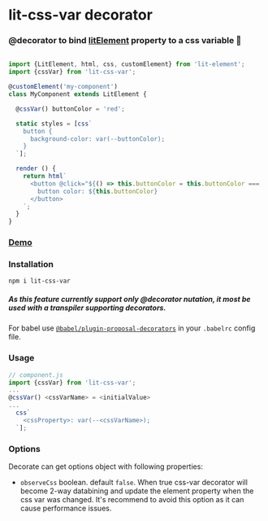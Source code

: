 # lit-css-var decorator


### @decorator to bind [litElement](https://lit-element.polymer-project.org/) property to a css variable 💅
  
  
  
```javascript

import {LitElement, html, css, customElement} from 'lit-element';
import {cssVar} from 'lit-css-var';

@customElement('my-component')
class MyComponent extends LitElement {

  @cssVar() buttonColor = 'red';

  static styles = [css`
    button {
      background-color: var(--buttonColor);
    }
  `];

  render () {
    return html`
      <button @click="${() => this.buttonColor = this.buttonColor === 'red' ? 'blue' : 'red'}">
        button color: ${this.buttonColor}
      </button>
    `;
  }
}

```

### [Demo](https://codesandbox.io/s/lit-css-var-example-8gcbo)

### Installation 
`npm i lit-css-var`

##### As this feature currently support only @decorator nutation, it most be used with a transpiler supporting decorators.
For babel use [`@babel/plugin-proposal-decorators`](https://babeljs.io/docs/en/babel-plugin-proposal-decorators) in your `.babelrc` config file.

### Usage
```javascript
// component.js
import {cssVar} from 'lit-css-var';
...
@cssVar() <cssVarName> = <initialValue>
...
  css`
    <cssProperty>: var(--<cssVarName>);
  `]; 
```

### Options
Decorate can get options object with following properties:
- `observeCss` boolean. default `false`. When true css-var decorator will become 2-way databining and update the element property when the css var was changed.
 It's recommend to avoid this option as it can cause performance issues.
